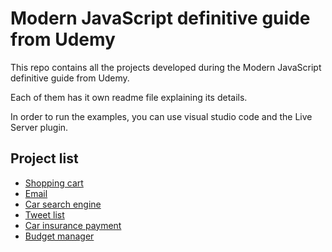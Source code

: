 # Modern JavaScript definitive guide from Udemy

This repo contains all the projects developed during the Modern JavaScript definitive guide from Udemy.

Each of them has it own readme file explaining its details. 

In order to run the examples, you can use visual studio code and the Live Server plugin. 

## Project list

* [Shopping cart](projects/shopping-cart/)
* [Email](projects/email/)
* [Car search engine](projects/car-search-engine/)
* [Tweet list](projects/tweet-list/)
* [Car insurance payment](projects/car-insurance-payment/)
* [Budget manager](projects/budget-manager/)

